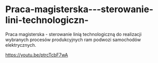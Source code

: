 # Praca-magisterska---sterowanie-lini-technologiczn-
Praca magisterska - sterowanie linią technologiczną do realizacji wybranych procesów produkcyjnych ram podwozi samochodów elektrycznych.

https://youtu.be/ptrcTcbF7wA
